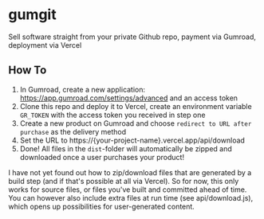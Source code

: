 # gumgit
Sell software straight from your private Github repo, payment via Gumroad, deployment via Vercel

## How To

1. In Gumroad, create a new application: https://app.gumroad.com/settings/advanced and an access token
2. Clone this repo and deploy it to Vercel, create an environment variable `GR_TOKEN` with the access token you received in step one
3. Create a new product on Gumroad and choose `redirect to URL after purchase` as the delivery method
4. Set the URL to https://{your-project-name}.vercel.app/api/download
5. Done! All files in the `dist`-folder will automatically be zipped and downloaded once a user purchases your product!

I have not yet found out how to zip/download files that are generated by a build step (and if that's possible at all via Vercel). So for now, this only works for source files, or files you've built and committed ahead of time. You can however also include extra files at run time (see api/download.js), which opens up possibilities for user-generated content. 
